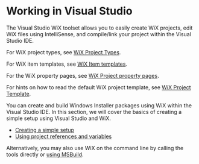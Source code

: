 # Working in Visual Studio

The Visual Studio WiX toolset allows you to easily create WiX projects, edit WiX files using IntelliSense, and compile/link your project within the Visual Studio IDE. 

For WiX project types, see
[WiX Project Types](votive_project_templates.html.md).

For WiX item templates, see [WiX Item templates](votive_item_templates.html.md).

For the WiX property pages, see [WiX Project property pages](votive_property_pages.html.md).

For hints on how to read the default WiX project template, see [WiX Project Template](votive_project_template_default.html.md).

You can create and build Windows Installer packages using WiX within the Visual 
Studio IDE. In this section, we will cover the basics of creating a simple setup 
using Visual Studio and WiX.

* [Creating a simple setup](authoring_first_votive_project.html.md)
* [Using project references and variables](votive_project_references.html.md)

Alternatively, you may also use WiX on the command line by calling the tools 
directly or [using MSBuild](others/wix3/msbuild/index.html.md).
